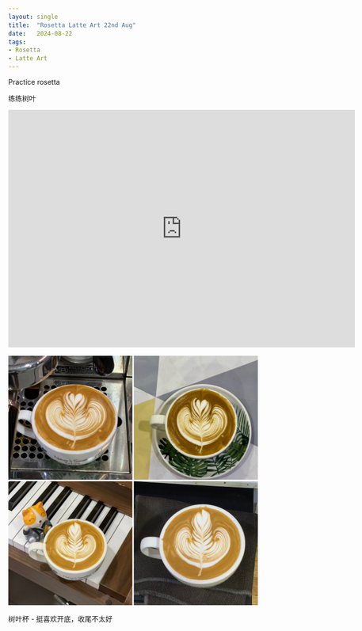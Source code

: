 ```yaml
---
layout: single
title:  "Rosetta Latte Art 22nd Aug"
date:   2024-08-22
tags:
- Rosetta
- Latte Art
---
```



Practice rosetta

练练树叶


<div class="embed-container">
  <iframe
      src="https://www.youtube.com/embed/Z_BmilIukBM"
      width="700"
      height="480"
      frameborder="0"
      allowfullscreen="true">
  </iframe>
</div>



![](/assets/img/2024/08/22/A7A6F251-6E05-4CF2-8E28-6516F187B15F.JPG)



树叶杯 - 挺喜欢开底，收尾不太好
